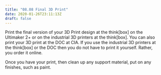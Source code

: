 ```yaml
---
title: "08.08 Final 3D Print"
date: 2020-01-26T23:11:13Z
draft: false
---
```


Print the final version of your 3D Print design at the think[box] on the Ultimaker 2+ or on the industrial 3D printers at the think[box]. You can also print your 3D print at the DOC at CIA. If you use the industrial 3D printers at the think[box] or the DOC then you do not have to print it yourself. Rather, you order it online.

Once you have your print, then clean up any support material, put on any finishes, such as paint.

